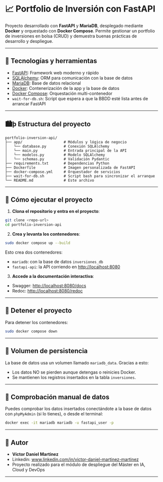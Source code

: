 # 📈 Portfolio de Inversión con FastAPI

Proyecto desarrollado con **FastAPI** y **MariaDB**, desplegado mediante **Docker** y orquestado con **Docker Compose**. Permite gestionar un portfolio de inversiones en bolsa (CRUD) y demuestra buenas prácticas de desarrollo y despliegue.

---

## 🔧 Tecnologías y herramientas

* [FastAPI](https://fastapi.tiangolo.com/): Framework web moderno y rápido
* [SQLAlchemy](https://www.sqlalchemy.org/): ORM para comunicación con la base de datos
* [MariaDB](https://mariadb.org/): Base de datos relacional
* [Docker](https://www.docker.com/): Contenerización de la app y la base de datos
* [Docker Compose](https://docs.docker.com/compose/): Orquestación multi-contenedor
* `wait-for-db.sh`: Script que espera a que la BBDD esté lista antes de arrancar FastAPI

---

## 🏙þ Estructura del proyecto

```
portfolio-inversion-api/
├── app/                   # Módulos y lógica de negocio
│   └── database.py        # Conexión SQLAlchemy
│   └── main.py            # Entrada principal de la API
│   └── modelos.py         # Modelo SQLAlchemy
│   └── schemas.py         # Validación Pydantic
├── requirements.txt       # Dependencias Python
├── Dockerfile             # Imagen personalizada de FastAPI
├── docker-compose.yml     # Orquestador de servicios
├── wait-for-db.sh         # Script bash para sincronizar el arranque
└── README.md              # Este archivo
```

---

## 🚀 Cómo ejecutar el proyecto

1. **Clona el repositorio y entra en el proyecto**:

```bash
git clone <repo-url>
cd portfolio-inversion-api
```

2. **Crea y levanta los contenedores**:

```bash
sudo docker compose up --build
```

Esto crea dos contenedores:

* `mariadb`: con la base de datos `inversiones_db`
* `fastapi-api`: la API corriendo en [http://localhost:8080](http://localhost:8080)

3. **Accede a la documentación interactiva**:

* Swagger: [http://localhost:8080/docs](http://localhost:8080/docs)
* Redoc: [http://localhost:8080/redoc](http://localhost:8080/redoc)

---

## 🚫 Detener el proyecto

Para detener los contenedores:

```bash
sudo docker compose down
```

---

## 📂 Volumen de persistencia

La base de datos usa un volumen llamado `mariadb_data`. Gracias a esto:

* Los datos NO se pierden aunque detengas o reinicies Docker.
* Se mantienen los registros insertados en la tabla `inversiones`.

---

## 🧹 Comprobación manual de datos

Puedes comprobar los datos insertados conectándote a la base de datos con `phpMyAdmin` (si lo tienes), o desde el terminal:

```bash
docker exec -it mariadb mariadb -u fastapi_user -p
```

---

## 🧲 Autor

* **Víctor Daniel Martínez**
* Linkedin: www.linkedin.com/in/victor-daniel-martinez-martinez
* Proyecto realizado para el módulo de despliegue del Máster en IA, Cloud y DevOps

---

